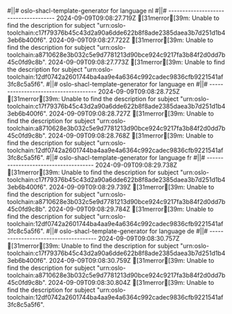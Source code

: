 #||# oslo-shacl-template-generator for language nl
#||# -------------------------------------
2024-09-09T09:08:27.719Z [31merror[39m: Unable to find the description for subject "urn:oslo-toolchain:c17f79376b45c43d2a90a6dde622b8f8ade2385daea3b7d251d1b43eb6b400f6".
2024-09-09T09:08:27.722Z [31merror[39m: Unable to find the description for subject "urn:oslo-toolchain:a8710628e3b032c5e9d7781213d90bce924c9217fa3b84f2d0dd7b45c0fd9c8b".
2024-09-09T09:08:27.773Z [31merror[39m: Unable to find the description for subject "urn:oslo-toolchain:12df0742a2601744ba4aa9e4a6364c992cadec9836cfb9221541af3fc8c5a5f6".
#||# oslo-shacl-template-generator for language en
#||# -------------------------------------
2024-09-09T09:08:28.725Z [31merror[39m: Unable to find the description for subject "urn:oslo-toolchain:c17f79376b45c43d2a90a6dde622b8f8ade2385daea3b7d251d1b43eb6b400f6".
2024-09-09T09:08:28.727Z [31merror[39m: Unable to find the description for subject "urn:oslo-toolchain:a8710628e3b032c5e9d7781213d90bce924c9217fa3b84f2d0dd7b45c0fd9c8b".
2024-09-09T09:08:28.768Z [31merror[39m: Unable to find the description for subject "urn:oslo-toolchain:12df0742a2601744ba4aa9e4a6364c992cadec9836cfb9221541af3fc8c5a5f6".
#||# oslo-shacl-template-generator for language fr
#||# -------------------------------------
2024-09-09T09:08:29.738Z [31merror[39m: Unable to find the description for subject "urn:oslo-toolchain:c17f79376b45c43d2a90a6dde622b8f8ade2385daea3b7d251d1b43eb6b400f6".
2024-09-09T09:08:29.739Z [31merror[39m: Unable to find the description for subject "urn:oslo-toolchain:a8710628e3b032c5e9d7781213d90bce924c9217fa3b84f2d0dd7b45c0fd9c8b".
2024-09-09T09:08:29.784Z [31merror[39m: Unable to find the description for subject "urn:oslo-toolchain:12df0742a2601744ba4aa9e4a6364c992cadec9836cfb9221541af3fc8c5a5f6".
#||# oslo-shacl-template-generator for language de
#||# -------------------------------------
2024-09-09T09:08:30.757Z [31merror[39m: Unable to find the description for subject "urn:oslo-toolchain:c17f79376b45c43d2a90a6dde622b8f8ade2385daea3b7d251d1b43eb6b400f6".
2024-09-09T09:08:30.759Z [31merror[39m: Unable to find the description for subject "urn:oslo-toolchain:a8710628e3b032c5e9d7781213d90bce924c9217fa3b84f2d0dd7b45c0fd9c8b".
2024-09-09T09:08:30.804Z [31merror[39m: Unable to find the description for subject "urn:oslo-toolchain:12df0742a2601744ba4aa9e4a6364c992cadec9836cfb9221541af3fc8c5a5f6".
